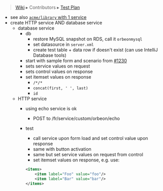 > [Wiki](Home) ▸ Contributors ▸ [Test Plan](./Contributors-:-Test-Plan)

- see also [`acme/library` with 1 service](./Contributors-:-Test-Plan-:-Section-Templates)
- create HTTP service AND database service
    - database service
        - db
            - restore MySQL snapshot on RDS, call it `orbeonmysql`
            - set datasource in `server.xml`
            - create test table + data row if doesn't exist (can use IntelliJ Database tools)
        - start with sample form and scenario from [#1230][2]
        - sets service values on request
        - sets control values on response
        - set itemset values on response 
            - `/*/*`
            - `concat(first, ' ', last)`
            - `id`
    - HTTP service
        - using echo service is ok
            - POST to /fr/service/custom/orbeon/echo
        - test
            - call service upon form load and set control value upon response
            - same with button activation
            - same but set service values on request from control
            - set itemset values on response, e.g. use:

            ```xml
            <items>
                <item label="Foo" value="foo"/>
                <item label="Bar" value="bar"/>
            </items>
            ```

[2]: https://github.com/orbeon/orbeon-forms/issues/1230